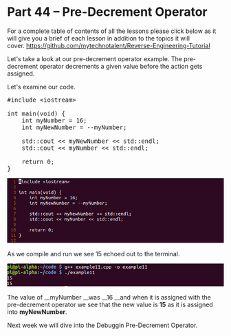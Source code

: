 # Part 44 – Pre-Decrement Operator

For a complete table of contents of all the lessons please click below as it will give you a brief of each lesson in addition to the topics it will cover.&nbsp;https://github.com/mytechnotalent/Reverse-Engineering-Tutorial

Let's take a look at our pre-decrement operator example. The pre-decrement operator decrements a given value before the action gets assigned.

Let's examine our code.

<pre spellcheck="false">#include &lt;iostream&gt;

int main(void) {
&nbsp;&nbsp; &nbsp;int myNumber = 16;
&nbsp;&nbsp; &nbsp;int myNewNumber = --myNumber;

&nbsp;&nbsp; &nbsp;std::cout &lt;&lt; myNewNumber &lt;&lt; std::endl;
    std::cout &lt;&lt; myNumber &lt;&lt; std::endl;

&nbsp;&nbsp; &nbsp;return 0;
}
</pre>

<div class="slate-resizable-image-embed slate-image-embed__resize-full-width"><img src="/imgs/1529666614196.jpg"/></div>

As we compile and run we see 15 echoed out to the terminal.

<div class="slate-resizable-image-embed slate-image-embed__resize-full-width"><img src="/imgs/1529666685691.jpg"/></div>

The value of __myNumber __was __16 __and when it is assigned with the pre-decrement operator we see that the new value is __15__ as it is assigned into __myNewNumber__.

Next week we will dive into the Debuggin Pre-Decrement Operator.